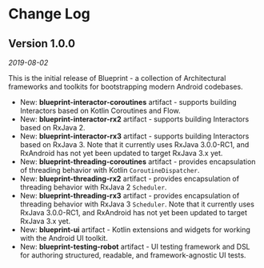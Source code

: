 # Change Log

## Version 1.0.0

_2019-08-02_

This is the initial release of Blueprint - a collection of Architectural frameworks and toolkits for bootstrapping modern Android codebases.

* New: **blueprint-interactor-coroutines** artifact - supports building Interactors based on Kotlin Coroutines and Flow.
* New: **blueprint-interactor-rx2** artifact - supports building Interactors based on RxJava 2.
* New: **blueprint-interactor-rx3** artifact - supports building Interactors based on RxJava 3. Note that it currently uses RxJava 3.0.0-RC1, and RxAndroid has not yet been updated to target RxJava 3.x yet.
* New: **blueprint-threading-coroutines** artifact - provides encapsulation of threading behavior with Kotlin `CoroutineDispatcher`.
* New: **blueprint-threading-rx2** artifact - provides encapsulation of threading behavior with RxJava 2 `Scheduler`.
* New: **blueprint-threading-rx3** artifact - provides encapsulation of threading behavior with RxJava 3 `Scheduler`. Note that it currently uses RxJava 3.0.0-RC1, and RxAndroid has not yet been updated to target RxJava 3.x yet.
* New: **blueprint-ui** artifact - Kotlin extensions and widgets for working with the Android UI toolkit.
* New: **blueprint-testing-robot** artifact - UI testing framework and DSL for authoring structured, readable, and framework-agnostic UI tests.
